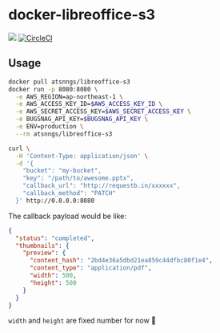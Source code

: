 docker-libreoffice-s3
=====================

[![](https://img.shields.io/docker/automated/atsnngs/libreoffice-s3.svg)](https://hub.docker.com/r/atsnngs/libreoffice-s3/)
[![CircleCI](https://circleci.com/gh/ngs/docker-libreoffice-s3.svg?style=svg)](https://circleci.com/gh/ngs/docker-libreoffice-s3)


Usage
-----

```sh
docker pull atsnngs/libreoffice-s3
docker run -p 8080:8080 \
  -e AWS_REGION=ap-northeast-1 \
  -e AWS_ACCESS_KEY_ID=$AWS_ACCESS_KEY_ID \
  -e AWS_SECRET_ACCESS_KEY=$AWS_SECRET_ACCESS_KEY \
  -e BUGSNAG_API_KEY=$BUGSNAG_API_KEY \
  -e ENV=production \
  --rm atsnngs/libreoffice-s3

curl \
  -H 'Content-Type: application/json' \
  -d '{
    "bucket": "my-bucket",
    "key": "/path/to/awesome.pptx",
    "callback_url": "http://requestb.in/xxxxxx",
    "callback_method": "PATCH"
  }' http://0.0.0.0:8080
```

The callback payload would be like:

```json
{
  "status": "completed",
  "thumbnails": {
    "preview": {
      "content_hash": "2bd4e36a5dbd21ea859c44dfbc80f1e4",
      "content_type": "application/pdf",
      "width": 500,
      "height": 500
    }
  }
}
```

`width` and `height` are fixed number for now :bow:
